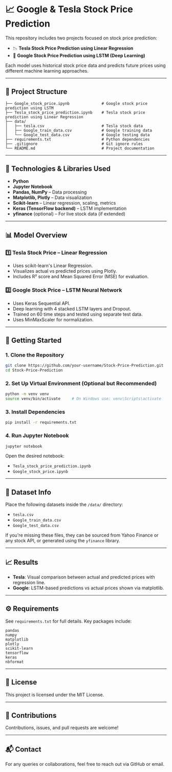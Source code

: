 # 📈 Google & Tesla Stock Price Prediction

This repository includes two projects focused on stock price prediction:

- 📉 **Tesla Stock Price Prediction using Linear Regression**
- 🤖 **Google Stock Price Prediction using LSTM (Deep Learning)**

Each model uses historical stock price data and predicts future prices using different machine learning approaches.

---

## 📂 Project Structure

```
├── Google_stock_price.ipynb              # Google stock price prediction using LSTM
├── Tesla_stock_price_prediction.ipynb    # Tesla stock price prediction using Linear Regression
├── data/
│   ├── tesla.csv                         # Tesla stock data
│   ├── Google_train_data.csv             # Google training data
│   └── Google_test_data.csv              # Google testing data
├── requirements.txt                      # Python dependencies
├── .gitignore                            # Git ignore rules
└── README.md                             # Project documentation
```

---

## 🧪 Technologies & Libraries Used

- **Python**
- **Jupyter Notebook**
- **Pandas, NumPy** – Data processing
- **Matplotlib, Plotly** – Data visualization
- **Scikit-learn** – Linear regression, scaling, metrics
- **Keras (TensorFlow backend)** – LSTM implementation
- **yfinance** (optional) – For live stock data (if extended)

---

## 📊 Model Overview

### 1️⃣ Tesla Stock Price – Linear Regression

- Uses scikit-learn's Linear Regression.
- Visualizes actual vs predicted prices using Plotly.
- Includes R² score and Mean Squared Error (MSE) for evaluation.

### 2️⃣ Google Stock Price – LSTM Neural Network

- Uses Keras Sequential API.
- Deep learning with 4 stacked LSTM layers and Dropout.
- Trained on 60 time steps and tested using separate test data.
- Uses MinMaxScaler for normalization.

---

## 🚀 Getting Started

### 1. Clone the Repository

```bash
git clone https://github.com/your-username/Stock-Price-Prediction.git
cd Stock-Price-Prediction
```

### 2. Set Up Virtual Environment (Optional but Recommended)

```bash
python -m venv venv
source venv/bin/activate     # On Windows use: venv\Scripts\activate
```

### 3. Install Dependencies

```bash
pip install -r requirements.txt
```

### 4. Run Jupyter Notebook

```bash
jupyter notebook
```

Open the desired notebook:

- `Tesla_stock_price_prediction.ipynb`
- `Google_stock_price.ipynb`

---

## 📁 Dataset Info

Place the following datasets inside the `/data/` directory:

- `tesla.csv`
- `Google_train_data.csv`
- `Google_test_data.csv`

If you're missing these files, they can be sourced from Yahoo Finance or any stock API, or generated using the `yfinance` library.

---

## 📈 Results

- **Tesla**: Visual comparison between actual and predicted prices with regression line.
- **Google**: LSTM-based predictions vs actual prices shown via matplotlib.

---

## ⚙️ Requirements

See `requirements.txt` for full details. Key packages include:

```
pandas
numpy
matplotlib
plotly
scikit-learn
tensorflow
keras
nbformat
```

---

## 📜 License

This project is licensed under the MIT License.

---

## 🤝 Contributions

Contributions, issues, and pull requests are welcome!

---

## 📬 Contact

For any queries or collaborations, feel free to reach out via GitHub or email.
